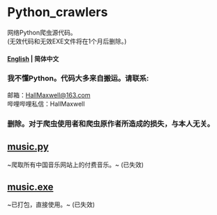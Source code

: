 # Python_crawlers
网络Python爬虫源代码。 <br> (无效代码和无效EXE文件将在1个月后删除。)
#### [English](https://github.com/HallMaxwell/Python_crawlers/blob/main/README.md) | 简体中文
### 我不懂Python。代码大多来自搬运。请联系:
邮箱：HallMaxwell@163.com <br> 哔哩哔哩私信：HallMaxwell
### 删除。对于爬虫使用者和爬虫原作者所造成的损失，与本人无关。
## [music.py](https://github.com/HallMaxwell/Python_crawlers/blob/main/crawlers/music.py)
~爬取所有中国音乐网站上的付费音乐。~ (已失效)
## [music.exe](https://github.com/HallMaxwell/Python_crawlers/blob/main/crawlers/disk/music.exe)
~已打包，直接使用。~ (已失效)
